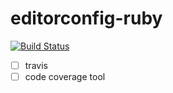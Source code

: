 # editorconfig-ruby
[![Build Status](http://img.shields.io/travis/stephengroat/editorconfig-ruby.svg?style=flat-square)](https://travis-ci.org/stephengroat/editorconfig-ruby)

- [ ] travis
- [ ] code coverage tool
